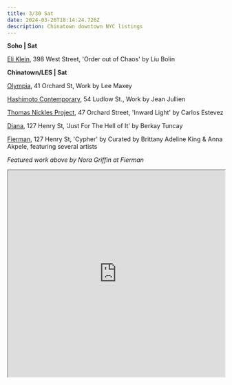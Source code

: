 ```yaml
---
title: 3/30 Sat
date: 2024-03-26T18:14:24.726Z
description: Chinatown downtown NYC listings
---
```

**S﻿oho | Sat**

[Eli Klein](http://www.galleryek.com/gallery), 398 West Street, 'Order out of Chaos' by Liu Bolin

**C﻿hinatown/LES | Sat**

[Olympia](https://olympiart.org/wait-here), 41 Orchard St, Work by Lee Maxey

[Hashimoto Contemporary](https://www.hashimotocontemporary.com/exhibitions/261-jean-jullien/), 54 Ludlow St., Work by Jean Jullien

[Thomas Nickles Project](https://www.thomasnickles.com/exhibitions/34-inward-light/), 47 Orchard Street, 'Inward Light' by Carlos Estevez

[Diana](https://www.diananewyork.com/), 127 Henry St, 'Just For The Hell of It' by Berkay Tuncay

[Fierman](https://fierman.nyc/), 127 Henry St, 'Cypher' by Curated by Brittany Adeline King & Anna Akpele, featuring several artists

*F﻿eatured work above by Nora Griffin at Fierman*

<iframe src="https://www.google.com/maps/d/u/1/embed?mid=1wd-W4lvkf5TR1_k7LpM43-QN51cLXxI&ehbc=2E312F" width="100%" height="480"></iframe>